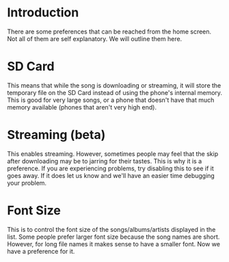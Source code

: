 # Introduction #

There are some preferences that can be reached from the home screen.  Not all of them are self explanatory.  We will outline them here.


# SD Card #
This means that while the song is downloading or streaming, it will store the temporary file on the SD Card instead of using the phone's internal memory.  This is good for very large songs, or a phone that doesn't have that much memory available (phones that aren't very high end).

# Streaming (beta) #
This enables streaming.  However, sometimes people may feel that the skip after downloading may be to jarring for their tastes.  This is why it is a preference.  If you are experiencing problems, try disabling this to see if it goes away.  If it does let us know and we'll have an easier time debugging your problem.

# Font Size #
This is to control the font size of the songs/albums/artists displayed in the list.  Some people prefer larger font size because the song names are short.  However, for long file names it makes sense to have a smaller font.  Now we have a preference for it.